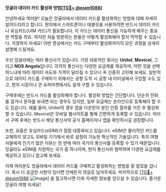 **앙골라 데이터 카드 활성화 방법[[TG💪+ @esim1088](https://t.me/s/esim1088)]**

안녕하세요 여러분! 오늘은 앙골라에서 데이터 카드를 활성화하는 방법에 대해 자세히 알려드리려고 합니다. 현지에서 스마트폰이나 태블릿을 사용하려면 반드시 데이터 카드나 유심카드(UIM 카드)가 필요합니다. 이 카드는 데이터 통신을 가능하게 해주는 중요한 역할을 하죠. 하지만 처음 방문하는 분들은 어떻게 활성화해야 할지 막막할 수 있습니다. 걱정하지 마세요! 이번 영상에서는 카드 구매부터 활성화까지의 모든 과정을 상세히 설명해 드릴게요.

우선 앙골라에는 여러 통신사가 있습니다. 가장 대표적인 회사는 **Unitel**, **Movicel**, 그리고 **NOS Angola**입니다. 각각의 통신사는 다양한 요금제를 제공하며, 어떤 것을 선택하느냐에 따라 데이터 속도와 가격이 달라질 수 있으니 꼭 신중히 고민해 보세요. 일반적으로 데이터 카드를 구매하기 위해서는 공항 도착 시 공항 내 터미널에서 구입할 수도 있고, 현지 시장이나 큰 슈퍼마켓에서도 쉽게 구할 수 있습니다.

구매후에는 반드시 카드를 활성화해야 합니다. 활성화 방법은 간단합니다. 단순히 전화를 걸거나 문자를 보내면 되는 경우도 있지만, 일부 요금제는 온라인으로 등록해야 할 수도 있습니다. 예를 들어, Unitel의 경우 앱을 다운받아 본인 인증 절차를 거친 후 활성화할 수 있습니다. Movicel은 모바일 웹사이트를 통해 간편하게 등록할 수 있습니다. 따라서 구매 후에는 반드시 해당 통신사의 공식 홈페이지나 앱을 확인하시길 권장합니다.

또한, 요즘은 유심카드(eSIM)가 점점 대중화되고 있습니다. eSIM은 물리적인 카드를 교체하지 않고도 모바일 기기에서 바로 설정이 가능한 혁신적인 기술입니다. 특히 여행자들에게 인기가 많은 이유는 한 번에 여러 국가의 통신사를 등록할 수 있기 때문입니다. 앙골라도 eSIM을 지원하는 국가 중 하나이며, 현지 통신사와 협력하여 다양한 요금제를 제공하고 있으니 참고해 보세요.

이제 여러분도 앙골라에서 데이터 카드를 구매하고 활성화하는 방법을 잘 알았을 겁니다. 혹시 더 궁금한 사항이 있다면 언제든지 댓글로 남겨주세요. 마지막으로 [[TG💪+ @esim1088](https://t.me/s/esim1088) ![Image](https://i.postimg.cc/Y0z9fWf4/image.png)] 을 참고하시면 더욱 자세한 정보를 얻으실 수 있습니다. 즐거운 앙골라 여행 되세요!